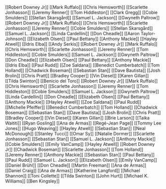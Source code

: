 [[Robert Downey Jr]]
[[Mark Ruffalo]]
[[Chris Hemsworth]]
[[Scarlette Jonhasson]]
[[Jeremy Renner]]
[[Tom Hiddleston]]
[[Clark Gregg]]
[[Cobie Smulders]]
[[Stellan Skarsgård]]
[[Samuel L. Jackson]]
[[Gwyneth Paltrow]]
[[Robert Downey Jr]]
[[Mark Ruffalo]]
[[Chris Hemsworth]]
[[Scarlette Jonhasson]]
[[Jeremy Renner]]
[[Cobie Smulders]]
[[Stellan Skarsgård]]
[[Samuel L. Jackson]]
[[Linda Cardellini]]
[[Don Cheadle]]
[[Aaron Taylor-Johnson]]
[[Elizabeth Olsen]]
[[Paul Bettany]]
[[Anthony Mackie]]
[[Hayley Atwell]]
[[Idris Elba]]
[[Andy Serkis]]
[[Robert Downey Jr]]
[[Mark Ruffalo]]
[[Chris Hemsworth]]
[[Scarlette Jonhasson]]
[[Jeremy Renner]]
[[Tom Hiddleston]]
[[Cobie Smulders]]
[[Samuel L. Jackson]]
[[Gwyneth Paltrow]]
[[Don Cheadle]]
[[Elizabeth Olsen]]
[[Paul Bettany]]
[[Anthony Mackie]]
[[Idris Elba]]
[[Paul Rudd]]
[[Zoe Saldana]]
[[Benedict Cumberbatch]]
[[Tom Holland]]
[[Chadwick Boseman]]
[[Sebastian Stan]]
[[Dave Bautista]]
[[Josh Brolin]]
[[Chris Pratt]]
[[Bradley Cooper]]
[[Vin Diesel]]
[[Karen Gillan]]
[[Tilda Swinton]]
[[Benicio del Toro]]
[[Robert Downey Jr]]
[[Mark Ruffalo]]
[[Chris Hemsworth]]
[[Scarlette Jonhasson]]
[[Jeremy Renner]]
[[Tom Hiddleston]]
[[Cobie Smulders]]
[[Samuel L. Jackson]]
[[Gwyneth Paltrow]]
[[Linda Cardellini]]
[[Don Cheadle]]
[[Elizabeth Olsen]]
[[Paul Bettany]]
[[Anthony Mackie]]
[[Hayley Atwell]]
[[Zoe Saldana]]
[[Paul Rudd]]
[[Michelle Pfeiffer]]
[[Benedict Cumberbatch]]
[[Tom Holland]]
[[Chadwick Boseman]]
[[Sebastian Stan]]
[[Dave Bautista]]
[[Josh Brolin]]
[[Chris Pratt]]
[[Bradley Cooper]]
[[Vin Diesel]]
[[Karen Gillan]]
[[Brie Larson]]
[[Taika Waititi]]
[[Ryan Gosling]]
[[Ana de Armas]]
[[Regé-Jean Page]]
[[Tommy Lee Jones]]
[[Hugo Weaving]]
[[Hayley Atwell]]
[[Sebastian Stan]]
[[Neal McDonough]]
[[Stanley Tucci]]
[[Omar Sy]]
[[Natalie Dormer]]
[[Scarlette Jonhasson]]
[[Sebastian Stan]]
[[Samuel L. Jackson]]
[[Anthony Mackie]]
[[Cobie Smulders]]
[[Emily VanCamp]]
[[Hayley Atwell]]
[[Robert Downey Jr]]
[[Chadwick Boseman]]
[[Scarlette Jonhasson]]
[[Tom Holland]]
[[Jeremy Renner]]
[[Anthony Mackie]]
[[Sebastian Stan]]
[[Paul Bettany]]
[[Paul Rudd]]
[[Samuel L. Jackson]]
[[Elizabeth Olsen]]
[[Emily VanCamp]]
[[Daniel Brühl]]
[[Don Cheadle]]
[[Martin Freeman]]
[[Ana de Armas]]
[[Daniel Craig]]
[[Ana de Armas]]
[[Katherine Langford]]
[[Michael Shannon]]
[[Toni Collette]]
[[Tilda Swinton]]
[[John Hurt]]
[[Michael K. Williams]]
[[Ben Kingsley]]
